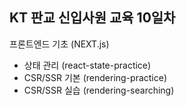 ##  KT 판교 신입사원 교육 10일차

프론트엔드 기초 (NEXT.js)
- 상태 관리 (react-state-practice)
- CSR/SSR 기본 (rendering-practice)
- CSR/SSR 실습 (rendering-searching)
